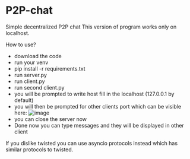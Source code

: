 # P2P-chat
Simple decentralized P2P chat
This version of program works only on localhost.

How to use?
- download the code
- run your venv
- pip install -r requirements.txt
- run server.py
- run client.py
- run second client.py
- you will be prompted to write host fill in the localhost (127.0.0.1 by default)
- you will then be prompted for other clients port which can be visible here:
  ![image](https://github.com/IgorD-lab/P2P-chat/assets/74680803/84b0ef2b-cc4d-43b7-8366-229cbdd886d0)
- you can close the server now
- Done now you can type messages and they will be displayed in other client


If you dislike twisted you can use asyncio protocols instead which has similar protocols to twisted.
